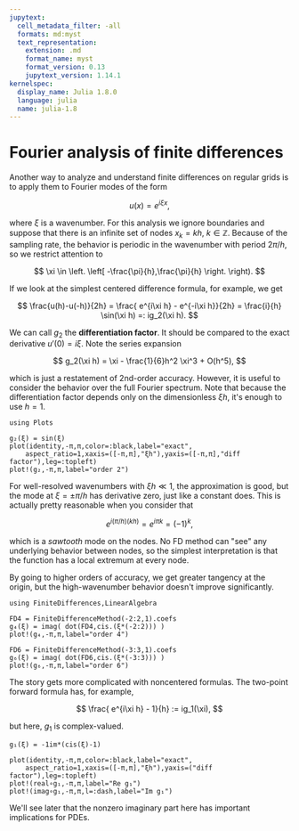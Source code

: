 ```yaml
---
jupytext:
  cell_metadata_filter: -all
  formats: md:myst
  text_representation:
    extension: .md
    format_name: myst
    format_version: 0.13
    jupytext_version: 1.14.1
kernelspec:
  display_name: Julia 1.8.0
  language: julia
  name: julia-1.8
---
```


# Fourier analysis of finite differences

Another way to analyze and understand finite differences on regular grids is to apply them to Fourier modes of the form

$$
u(x) = e^{i\xi x},
$$

where $\xi$ is a wavenumber. For this analysis we ignore boundaries and suppose that there is an infinite set of nodes $x_k=kh$, $k\in\mathbb{Z}$. Because of the sampling rate, the behavior is periodic in the wavenumber with period $2\pi/h$, so we restrict attention to

$$
\xi \in \left. \left[ -\frac{\pi}{h},\frac{\pi}{h} \right. \right). 
$$

If we look at the simplest centered difference formula, for example, we get

$$
\frac{u(h)-u(-h)}{2h} = \frac{ e^{i\xi h} - e^{-i\xi h}}{2h} = \frac{i}{h} \sin(\xi h) =: ig_2(\xi h). 
$$

We can call $g_2$ the **differentiation factor**. It should be compared to the exact derivative $u'(0)=i\xi$. Note the series expansion

$$
g_2(\xi h) = \xi - \frac{1}{6}h^2 \xi^3 + O(h^5), 
$$

which is just a restatement of 2nd-order accuracy. However, it is useful to consider the behavior over the full Fourier spectrum. Note that because the differentiation factor depends only on the dimensionless $\xi h$, it's enough to use $h=1$.

```{code-cell}
using Plots

g₂(ξ) = sin(ξ)
plot(identity,-π,π,color=:black,label="exact",
    aspect_ratio=1,xaxis=([-π,π],"ξh"),yaxis=([-π,π],"diff factor"),leg=:topleft)
plot!(g₂,-π,π,label="order 2")
```

For well-resolved wavenumbers with $\xi h \ll 1$, the approximation is good, but the mode at $\xi=\pm \pi/h$ has derivative zero, just like a constant does. This is actually pretty reasonable when you consider that

$$
e^{i(\pi/h)(kh)} = e^{i\pi k} = (-1)^k,
$$

which is a *sawtooth* mode on the nodes. No FD method can "see" any underlying behavior between nodes, so the simplest interpretation is that the function has a local extremum at every node.

By going to higher orders of accuracy, we get greater tangency at the origin, but the high-wavenumber behavior doesn't improve significantly.

```{code-cell}
using FiniteDifferences,LinearAlgebra

FD4 = FiniteDifferenceMethod(-2:2,1).coefs
g₄(ξ) = imag( dot(FD4,cis.(ξ*(-2:2))) )
plot!(g₄,-π,π,label="order 4")

FD6 = FiniteDifferenceMethod(-3:3,1).coefs
g₆(ξ) = imag( dot(FD6,cis.(ξ*(-3:3))) )
plot!(g₆,-π,π,label="order 6")
```

The story gets more complicated with noncentered formulas. The two-point forward formula has, for example,

$$
\frac{ e^{i\xi h} - 1}{h} := ig_1(\xi),
$$

but here, $g_1$ is complex-valued.

```{code-cell}
g₁(ξ) = -1im*(cis(ξ)-1)

plot(identity,-π,π,color=:black,label="exact",
    aspect_ratio=1,xaxis=([-π,π],"ξh"),yaxis=("diff factor"),leg=:topleft)
plot!(real∘g₁,-π,π,label="Re g₁")
plot!(imag∘g₁,-π,π,l=:dash,label="Im g₁")
```

We'll see later that the nonzero imaginary part here has important implications for PDEs.
